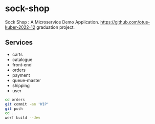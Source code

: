 # sock-shop
Sock Shop : A Microservice Demo Application. https://github.com/otus-kuber-2022-12 graduation project.

## Services

- carts
- catalogue
- front-end
- orders
- payment
- queue-master
- shipping
- user

~~~bash
cd orders
git commit -am 'WIP'
git push
cd ..
werf build --dev
~~~